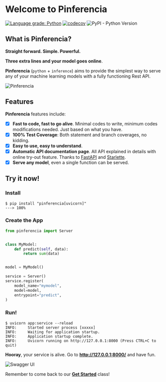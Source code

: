 # Welcome to Pinferencia

[![Language grade: Python](https://img.shields.io/lgtm/grade/python/g/underneathall/pinferencia.svg?logo=lgtm&logoWidth=18)](https://lgtm.com/projects/g/underneathall/pinferencia/context:python)
[![codecov](https://codecov.io/gh/underneathall/pinferencia/branch/main/graph/badge.svg?token=M7J77E4IWC)](https://codecov.io/gh/underneathall/pinferencia)
![PyPI - Python Version](https://img.shields.io/pypi/pyversions/pinferencia)

<!-- [![License](https://img.shields.io/badge/License-Apache_2.0-blue.svg)](https://opensource.org/licenses/Apache-2.0)
[![PyPI version](https://badge.fury.io/py/pinferencia.svg)](https://badge.fury.io/py/pinferencia) -->

## What is Pinferencia?

**Straight forward. Simple. Powerful.**

**Three extra lines and your model goes online**.

**Pinferencia** (`python` + `inference`) aims to provide the simplest way to serve any of your machine learning models with a fully functioning Rest API.

![Pinferencia](/asserts/images/serve-model.jpg)

## Features

**Pinferencia** features include:

- [x] **Fast to code, fast to go alive**. Minimal codes to write, minimum codes modifications needed. Just based on what you have.
- [x] **100% Test Coverage**: Both statement and branch coverages, no kidding.
- [x] **Easy to use, easy to understand**.
- [x] **Automatic API documentation page**. All API explained in details with online try-out feature. Thanks to [FastAPI](https://fastapi.tiangolo.com) and [Starlette](https://www.starlette.io).
- [x] **Serve any model**, even a single function can be served.

## Try it now!

### Install 

<div class="termy">

```console
$ pip install "pinferencia[uvicorn]"
---> 100%
```

</div>

### Create the App

```python title="app.py" linenums="1"
from pinferencia import Server


class MyModel:
    def predict(self, data):
        return sum(data)


model = MyModel()

service = Server()
service.register(
    model_name="mymodel",
    model=model,
    entrypoint="predict",
)
```

### Run!

<div class="termy">

```console
$ uvicorn app:service --reload
INFO:     Started server process [xxxxx]
INFO:     Waiting for application startup.
INFO:     Application startup complete.
INFO:     Uvicorn running on http://127.0.0.1:8000 (Press CTRL+C to quit)
```

</div>

**Hooray**, your service is alive. Go to **http://127.0.0.1:8000/** and have fun.

![Swagger UI](/asserts/images/swagger-ui.jpg)

Remember to come back to our [**Get Started**](/get-started/home) class!
